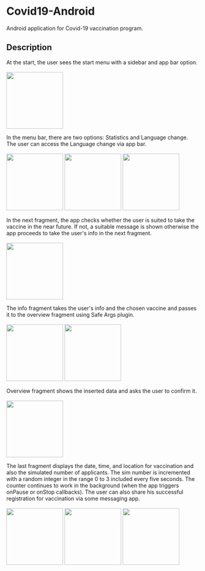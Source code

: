 # Covid19-Android

Android application for Covid-19 vaccination program.

## Description

At the start, the user sees the start menu with a sidebar and app bar option.<br><br>
<img src="https://user-images.githubusercontent.com/53277964/117832260-a12e0e80-b275-11eb-9665-4fca1bb9c220.jpg" width="148">

In the menu bar, there are two options: Statistics and Language change. The user can access the Language change via app bar.<br><br>
<img src="https://user-images.githubusercontent.com/53277964/117832644-f4a05c80-b275-11eb-93b6-420d65806472.jpg" width="148">
<img src="https://user-images.githubusercontent.com/53277964/117840812-c7a37800-b27c-11eb-9d6b-2605763ad45e.jpg" width="148">
<img src="https://user-images.githubusercontent.com/53277964/117833857-fb7b9f00-b276-11eb-87f8-4444ea862990.jpg" width="148">

In the next fragment, the app checks whether the user is suited to take the vaccine in the near future. If not, a suitable message is shown otherwise the app proceeds to take the user's info in the next fragment.<br><br>
<img src="https://user-images.githubusercontent.com/53277964/117835587-4a760400-b278-11eb-8185-d18dfd818023.jpg" width="148">

The info fragment takes the user's info and the chosen vaccine and passes it to the overview fragment using Safe Args plugin.<br><br>
<img src="https://user-images.githubusercontent.com/53277964/117836091-b22c4f00-b278-11eb-85e4-91723f8f79ba.jpg" width="148">
<img src="https://user-images.githubusercontent.com/53277964/117836180-c2442e80-b278-11eb-8fcb-71c2b5f52af7.jpg" width="148">

Overview fragment shows the inserted data and asks the user to confirm it.<br><br>
<img src="https://user-images.githubusercontent.com/53277964/117836789-2ebf2d80-b279-11eb-88cd-468caa4ea8d0.jpg" width="148">

The last fragment displays the date, time, and location for vaccination and also the simulated number of applicants. The sim number is incremented with a random integer in the range 0 to 3 included every five seconds. The counter continues to work in the background (when the app triggers onPause or onStop callbacks). The user can also share his successful registration for vaccination via some messaging app.<br><br>
<img src="https://user-images.githubusercontent.com/53277964/117837731-fc620000-b279-11eb-8828-7664855b2b9f.jpg" width="148">
<img src="https://user-images.githubusercontent.com/53277964/117837827-0edc3980-b27a-11eb-87f9-3dc1503f31b6.jpg" width="148">
<img src="https://user-images.githubusercontent.com/53277964/117837904-1f8caf80-b27a-11eb-8f3b-df43c05ece0b.jpg" width="148">







